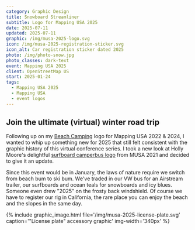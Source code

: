 ```yaml
---
category: Graphic Design
title: Snowboard Streamliner
subtitle: Logo for Mapping USA 2025
date: 2025-07-11
updated: 2025-07-11
graphic: /img/musa-2025-logo.svg
icon: /img/musa-2025-registration-sticker.svg
icon_alt: Car registration sticker dated 2025
photo: /img/photo-snow.jpg
photo_classes: dark-text
event: Mapping USA 2025
client: OpenStreetMap US
start: 2025-01-24
tags:
  - Mapping USA 2025
  - Mapping USA
  - event logos
---
```

## Join the ultimate (virtual) winter road trip

Following up on my [Beach Camping](/projects/musa-camping-logo/) logo for Mapping USA 2022 & 2024, I wanted to whip up something new for 2025 that still felt consistent with the graphic history of this virtual conference series. I took a new look at Holly Moore's delightful [surfboard camperbus logo](https://commons.wikimedia.org/wiki/File:Mapping_USA_2021_logo.svg) from MUSA 2021 and decided to give it an update.

Since this event would be in January, the laws of nature require we switch from beach bum to ski bum. We've traded in our VW bus for an Airstream trailer, our surfboards and ocean teals for snowboards and icy blues. Someone even drew "2025" on the frosty back windshield. Of course we have to register our rig in California, the rare place you can enjoy the beach and the slopes in the same day.

{% include graphic_image.html file='/img/musa-2025-license-plate.svg' caption='"License plate" accessory graphic' img-width='340px' %}

